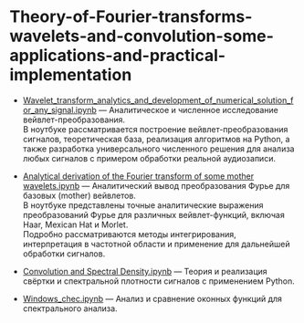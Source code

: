 # Theory-of-Fourier-transforms-wavelets-and-convolution-some-applications-and-practical-implementation


- [Wavelet_transform_analytics_and_development_of_numerical_solution_for_any_signal.ipynb](https://github.com/VladimirNikiforovv/Theory-of-Fourier-transforms-wavelets-and-convolution-some-applications-and-practical-implementation/blob/main/Wavelet_transform_analytics_and_development_of_numerical_solution_for_any_signal.ipynb) — 
  Аналитическое и численное исследование вейвлет-преобразования.  
  В ноутбуке рассматривается построение вейвлет-преобразования сигналов, теоретическая база, реализация алгоритмов на Python, 
  а также разработка универсального численного решения для анализа любых сигналов с примером обработки реальной аудиозаписи.

- [Analytical derivation of the Fourier transform of some mother wavelets.ipynb](https://github.com/VladimirNikiforovv/Theory-of-Fourier-transforms-wavelets-and-convolution-some-applications-and-practical-implementation/blob/main/analytical_derivation_of_the_Fourier_transform_of_some_mother_wavelets.ipynb) — 
  Аналитический вывод преобразования Фурье для базовых (mother) вейвлетов.  
  В ноутбуке представлены точные аналитические выражения преобразований Фурье для различных вейвлет-функций, включая Haar, Mexican Hat и Morlet.  
  Подробно рассматриваются методы интегрирования, интерпретация в частотной области и применение для дальнейшей обработки сигналов.

- [Convolution and Spectral Density.ipynb](https://github.com/VladimirNikiforovv/Theory-of-Fourier-transforms-wavelets-and-convolution-some-applications-and-practical-implementation/blob/main/convolution_and_spectral_density_analytics_and_numerical_representation.ipynb) — 
  Теория и реализация свёртки и спектральной плотности сигналов с применением Python.

- [Windows_chec.ipynb](https://github.com/VladimirNikiforovv/Theory-of-Fourier-transforms-wavelets-and-convolution-some-applications-and-practical-implementation/blob/main/windows_chec.ipynb) — 
  Анализ и сравнение оконных функций для спектрального анализа.  
